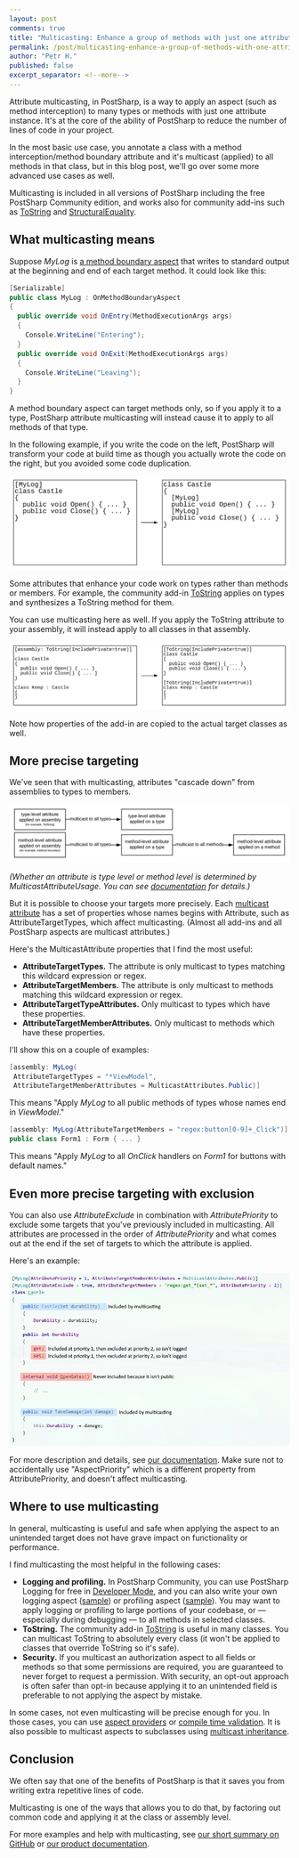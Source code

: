```yaml
---
layout: post 
comments: true
title: "Multicasting: Enhance a group of methods with just one attribute"
permalink: /post/multicasting-enhance-a-group-of-methods-with-one-attribute.html
author: "Petr H."
published: false
excerpt_separator: <!--more-->
---
```

Attribute multicasting, in PostSharp, is a way to apply an aspect (such as method interception) to many types or methods with just one attribute instance. It's at the core of the ability of PostSharp to reduce the number of lines of code in your project.

<!--more-->
 
In the most basic use case, you annotate a class with a method interception/method boundary attribute and it's multicast (applied) to all methods in that class, but in this blog post, we'll go over some more advanced use cases as well. 

Multicasting is included in all versions of PostSharp including the free PostSharp Community edition, and works also for community add-ins such as [ToString](https://github.com/postsharp/PostSharp.Community.ToString) and [StructuralEquality](https://github.com/postsharp/PostSharp.Community.StructuralEquality). 

## What multicasting means
Suppose _MyLog_ is [a method boundary aspect](https://blog.postsharp.net/post/add-code-before-and-after-each-method-with-postsharp-community.html) that writes to standard output at the beginning and end of each target method. It could look like this:

```c#
[Serializable]
public class MyLog : OnMethodBoundaryAspect
{
  public override void OnEntry(MethodExecutionArgs args)
  {
    Console.WriteLine("Entering");
  }
  public override void OnExit(MethodExecutionArgs args)
  {
    Console.WriteLine("Leaving");
  }
}
```

A method boundary aspect can target methods only, so if you apply it to a type, PostSharp attribute multicasting will instead cause it to apply to all methods of that type.

In the following example, if you write the code on the left, PostSharp will transform your code at build time as though you actually wrote the code on the right, but you avoided some code duplication. 

![diagram](/assets/images/blog/2020-08-17-multicasting/Diagram1.svg)

Some attributes that enhance your code work on types rather than methods or members. For example, the community add-in [ToString](https://github.com/postsharp/PostSharp.Community.ToString) applies on types and synthesizes a ToString method for them.

You can use multicasting here as well. If you apply the ToString attribute to your assembly, it will instead apply to all classes in that assembly. 

![diagram](/assets/images/blog/2020-08-17-multicasting/Diagram2.svg)

Note how properties of the add-in are copied to the actual target classes as well.

## More precise targeting

We've seen that with multicasting, attributes "cascade down" from assemblies to types to members. 

![diagram](/assets/images/blog/2020-08-17-multicasting/Diagram3.svg)

_(Whether an attribute is type level or method level is determined by MulticastAttributeUsage. You can see [documentation](https://doc.postsharp.net/multicast-conceptual) for details.)_

But it is possible to choose your targets more precisely. Each [multicast attribute](https://doc.postsharp.net/t_postsharp_extensibility_multicastattribute) has a set of properties whose names begins with Attribute, such as AttributeTargetTypes, which affect multicasting. (Almost all add-ins and all PostSharp aspects are multicast attributes.)

Here's the MulticastAttribute properties that I find the most useful:

* **AttributeTargetTypes.** The attribute is only multicast to types matching this wildcard expression or regex. 
* **AttributeTargetMembers.** The attribute is only multicast to methods matching this wildcard expression or regex. 
* **AttributeTargetTypeAttributes.** Only multicast to types which have these properties.
* **AttributeTargetMemberAttributes.** Only multicast to methods which have these properties.

I'll show this on a couple of examples:

```c#
[assembly: MyLog(
 AttributeTargetTypes = "*ViewModel", 
 AttributeTargetMemberAttributes = MulticastAttributes.Public)]
```
This means "Apply _MyLog_ to all public methods of types whose names end in _ViewModel_."

```c#
[assembly: MyLog(AttributeTargetMembers = "regex:button[0-9]+_Click")]
public class Form1 : Form { ... }
```
This means "Apply _MyLog_ to all _OnClick_ handlers on _Form1_ for buttons with default names."

## Even more precise targeting with exclusion

You can also use _AttributeExclude_ in combination with _AttributePriority_ to exclude some targets that you've previously included in multicasting. All attributes are processed in the order of _AttributePriority_ and what comes out at the end if the set of targets to which the attribute is applied.

Here's an example:

![code with exclusions](/assets/images/blog/2020-08-17-multicasting/AdvancedExample2.png)
 
For more description and details, see [our documentation](https://doc.postsharp.net/attribute-multicasting). Make sure not to accidentally use "AspectPriority" which is a different property from AttributePriority, and doesn't affect multicasting.

## Where to use multicasting
In general, multicasting is useful and safe when applying the aspect to an unintended target does not have grave impact on functionality or performance.

I find multicasting the most helpful in the following cases:

* **Logging and profiling.** In PostSharp Community, you can use PostSharp Logging for free in [Developer Mode](https://doc.postsharp.net/logging-license), and you can also write your own logging aspect ([sample](https://samples.postsharp.net/f/PostSharp.Samples.CustomLogging/)) or profiling aspect ([sample](https://samples.postsharp.net/f/PostSharp.Samples.Profiling/)). You may want to apply logging or profiling to large portions of your codebase, or — especially during debugging — to all methods in selected classes.
* **ToString.** The community add-in [ToString](https://github.com/postsharp/PostSharp.Community.ToString) is useful in many classes. You can multicast ToString to absolutely every class (it won't be applied to classes that override ToString so it's safe).
* **Security.** If you multicast an authorization aspect to all fields or methods so that some permissions are required, you are guaranteed to never forget to request a permission. With security, an opt-out approach is often safer than opt-in because applying it to an unintended field is preferable to not applying the aspect by mistake.

In some cases, not even multicasting will be precise enough for you. In those cases, you can use [aspect providers](https://doc.postsharp.net/iaspectprovider) or [compile time validation](https://doc.postsharp.net/aspect-validation). It is also possible to multicast aspects to subclasses using [multicast inheritance](https://doc.postsharp.net/multicast-inheritance).

## Conclusion

We often say that one of the benefits of PostSharp is that it saves you from writing extra repetitive lines of code.

Multicasting is one of the ways that allows you to do that, by factoring out common code and applying it at the class or assembly level.

For more examples and help with multicasting, see [our short summary on GitHub](https://github.com/postsharp/Home/blob/master/multicasting.md) or [our product documentation](https://doc.postsharp.net/attribute-multicasting). 
